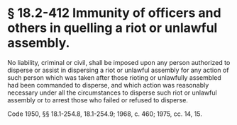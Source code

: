 # § 18.2-412 Immunity of officers and others in quelling a riot or unlawful assembly.

<p>No liability, criminal or civil, shall be imposed upon any person authorized to disperse or assist in dispersing a riot or unlawful assembly for any action of such person which was taken after those rioting or unlawfully assembled had been commanded to disperse, and which action was reasonably necessary under all the circumstances to disperse such riot or unlawful assembly or to arrest those who failed or refused to disperse.</p><p>Code 1950, §§ 18.1-254.8, 18.1-254.9; 1968, c. 460; 1975, cc. 14, 15.</p>